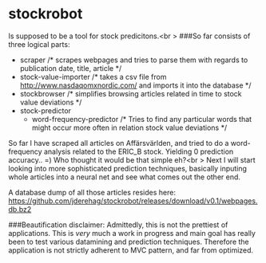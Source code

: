 stockrobot
==========


Is supposed to be a tool for stock predicitons.<br \>
###So far consists of three logical parts:
* scraper              /* scrapes webpages and tries to parse them with regards to publication date, title, article */
* stock-value-importer /* takes a csv file from http://www.nasdaqomxnordic.com/ and imports it into the database */
* stockbrowser         /* simplifies browsing articles related in time to stock value deviations */
* stock-predictor
   * word-frequency-predictor /* Tries to find any particular words that might occur more often in relation stock value deviations */

So far I have scraped all articles on Affärsvärlden, and tried to do a word-frequency analysis related to the ERIC_B stock. 
Yielding 0 prediction accuracy.. =) Who thought it would be that simple eh?<br \>
Next I will start looking into more sophisticated prediction techniques, basically inputing whole articles into a neural net and see what comes out the other end.

A database dump of all those articles resides here:
https://github.com/jderehag/stockrobot/releases/download/v0.1/webpages.db.bz2
 
###Beautification disclaimer:
Admittedly, this is not the prettiest of applications. This is *very* much a work in progress and main goal has really been to test various datamining and prediction techniques. Therefore the application is not strictly adherent to MVC pattern, and far from optimized.
 

